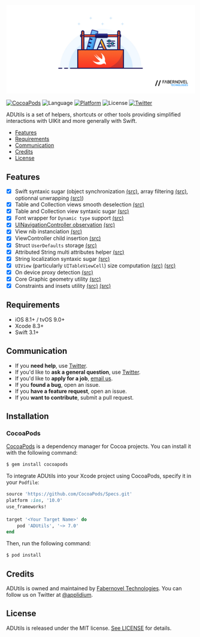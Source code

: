![ADUtils: UIKit and Swift toolbox](https://raw.githubusercontent.com/applidium/ADUtils/master/ADUtils.jpg)

[![CocoaPods](https://img.shields.io/cocoapods/v/ADUtils.svg?style=flat)](https://github.com/applidium/ADUtils)
![Language](https://img.shields.io/badge/language-Swift%204-orange.svg)
[![Platform](https://img.shields.io/cocoapods/p/ADUtils.svg?style=flat)](https://github.com/applidium/ADUtils)
![License](https://img.shields.io/github/license/applidium/ADUtils.svg?style=flat)
[![Twitter](https://img.shields.io/badge/twitter-@applidium-blue.svg?style=flat)](https://twitter.com/applidium)

ADUtils is a set of helpers, shortcuts or other tools providing simplified interactions with UIKit and more generally with Swift.

- [Features](#features)
- [Requirements](#requirements)
- [Communication](#communication)
- [Credits](#credits)
- [License](#license)

## Features

- [x] Swift syntaxic sugar (object synchronization [(src)](Modules/ADUtils/AnyObject+Synchronize.swift), array filtering [(src)](Modules/ADUtils/Array+Filter.swift), optionnal unwrapping [(src)](Modules/ADUtils/Optional+Unwrap.swift))
- [x] Table and Collection views smooth deselection [(src)](Modules/ADUtils/DeselectableView.swift)
- [x] Table and Collection view syntaxic sugar [(src)](Modules/ADUtils/RegisterableView.swift)
- [x] Font wrapper for `Dynamic type` support [(src)](Modules/ADUtils/DynamicFont.swift)
- [x] [UINavigationController observation](https://en.fabernovel.com/insights/dev-en/coordinators-and-back-button) [(src)](Modules/ADUtils/NavigationControllerObserver.swift)
- [x] View nib instanciation [(src)](Modules/ADUtils/UIView+NibLoader.swift)
- [x] ViewController child insertion [(src)](Modules/ADUtils/UIViewController+ChildInsertion.swift)
- [x] Struct `UserDefaults` storage [(src)](Modules/ADUtils/PropertyListArchiver.swift)
- [x] Attributed String multi attributes helper [(src)](Modules/ADUtils/String+AttributedFormat.swift)
- [x] String localization syntaxic sugar [(src)](Modules/ADUtils/String+Localization.swift)
- [x] `UIView` (particularly `UITableViewCell`) size computation [(src)](Modules/ADUtils/UIView+PreferredLayoutSize.swift) [(src)](Modules/ADUtils/UITableViewCell+PreferredLayoutHeight.swift)
- [x] On device proxy detection [(src)](Modules/ADUtils/ProxyDetector.swift)
- [x] Core Graphic geometry utility [(src)](Modules/ADUtils/Geometry+Utilities.swift)
- [x] Constraints and insets utility [(src)](Modules/ADUtils/UIView+Constraints.swift) [(src)](Modules/ADUtils/UIEdgeInsets+Utilities.swift)

## Requirements

- iOS 8.1+ / tvOS 9.0+
- Xcode 8.3+
- Swift 3.1+

## Communication

- If you **need help**, use [Twitter](https://twitter.com/applidium).
- If you'd like to **ask a general question**, use [Twitter](https://twitter.com/applidium).
- If you'd like to **apply for a job**, [email us](jobs@applidium.com).
- If you **found a bug**, open an issue.
- If you **have a feature request**, open an issue.
- If you **want to contribute**, submit a pull request.

## Installation

### CocoaPods

[CocoaPods](https://cocoapods.org) is a dependency manager for Cocoa projects. You can install it with the following command:

```bash
$ gem install cocoapods
```

To integrate ADUtils into your Xcode project using CocoaPods, specify it in your `Podfile`:

```ruby
source 'https://github.com/CocoaPods/Specs.git'
platform :ios, '10.0'
use_frameworks!

target '<Your Target Name>' do
    pod 'ADUtils', '~> 7.0'
end
```

Then, run the following command:

```bash
$ pod install
```

## Credits

ADUtils is owned and maintained by [Fabernovel Technologies](https://technologies.fabernovel.com/). You can follow us on Twitter at [@applidium](https://twitter.com/applidium).


## License

ADUtils is released under the MIT license. [See LICENSE](LICENSE) for details.